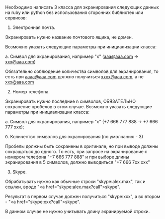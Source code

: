 Необходимо написать 3 класса для экранирования следующих данных на ruby или python без использования сторонних библиотек или сервисов:

1. Электронная почта. 

Экранировать нужно название почтового ящика, не домен.

Возможно указать следующие параметры при инициализации класса:

  а. Символ для экранирования, например "x" (aaa@aaa.com -> xxx@aaa.com)

Обязательно соблюдение количества символов для экранирования, то есть при aaaa@aaa.com должно получиться xxxx@aaa.com, а не xxx@aaa.com

2. Номер телефона. 

Экранировать нужно последние n символов, ОБЯЗАТЕЛЬНО сохранение пробелов в этом случае. Возможно указать следующие параметры при инициализации класса:

  а. Символ для экранирования, например "x" (+7 666 777 888 -> +7 666 777 xxx);

  б. Количество символов для экранирования (по умолчанию - 3)

Пробелы должны быть сохранены в оригинале, но при выводе должны сокращаться до одного. То есть, при запросе на экранирование с номером телефона "+7 666 777       888" и при выборе длины экранирования в 5 символов, должно выводиться "+7 666 7xx xxx"

3. Skype.

Обрабатывать нужно как обычные строки "skype:alex.max", так и ссылки, вроде "<a href=\"skype:alex.max?call\">skype</a>".

Результат в первом случае должен получиться "skype:xxx", а во втором - "<a href=\"skype:xxx?call\">skype</a>".

В данном случае не нужно учитывать длину экранируемой строки.